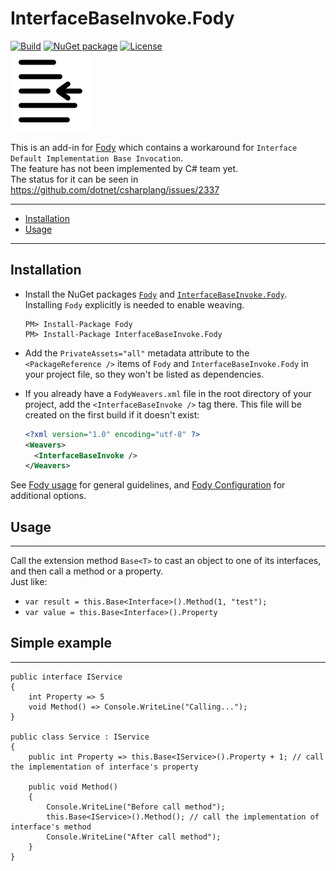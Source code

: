 # InterfaceBaseInvoke.Fody

[![Build](https://github.com/huoshan12345/InterfaceBaseInvoke.Fody/workflows/Build/badge.svg)](https://github.com/huoshan12345/InterfaceBaseInvoke.Fody/actions?query=workflow%3ABuild)
[![NuGet package](https://img.shields.io/nuget/v/InterfaceBaseInvoke.Fody.svg?logo=NuGet)](https://www.nuget.org/packages/InterfaceBaseInvoke.Fody)
[![License](https://img.shields.io/badge/license-MIT-blue.svg)](https://github.com/huoshan12345/InterfaceBaseInvoke.Fody/blob/master/LICENSE)  
![Icon](https://github.com/huoshan12345/InterfaceBaseInvoke.Fody/raw/master/icon.png)

This is an add-in for [Fody](https://github.com/Fody/Fody) which contains a workaround for `Interface Default Implementation Base Invocation`.  
The feature has not been implemented by C# team yet.  
The status for it can be seen in https://github.com/dotnet/csharplang/issues/2337 

---

 - [Installation](#installation)
 - [Usage](#usage)

---

## Installation

- Install the NuGet packages [`Fody`](https://www.nuget.org/packages/Fody) and [`InterfaceBaseInvoke.Fody`](https://www.nuget.org/packages/InterfaceBaseInvoke.Fody). Installing `Fody` explicitly is needed to enable weaving.

  ```
  PM> Install-Package Fody
  PM> Install-Package InterfaceBaseInvoke.Fody
  ```

- Add the `PrivateAssets="all"` metadata attribute to the `<PackageReference />` items of `Fody` and `InterfaceBaseInvoke.Fody` in your project file, so they won't be listed as dependencies.

- If you already have a `FodyWeavers.xml` file in the root directory of your project, add the `<InterfaceBaseInvoke />` tag there. This file will be created on the first build if it doesn't exist:

  ```XML
  <?xml version="1.0" encoding="utf-8" ?>
  <Weavers>
    <InterfaceBaseInvoke />
  </Weavers>
  ```

See [Fody usage](https://github.com/Fody/Home/blob/master/pages/usage.md) for general guidelines, and [Fody Configuration](https://github.com/Fody/Home/blob/master/pages/configuration.md) for additional options.

## Usage
---
Call the extension method `Base<T>` to cast an object to one of its interfaces, and then call a method or a property.  
Just like: 
- `var result = this.Base<Interface>().Method(1, "test");`
- `var value = this.Base<Interface>().Property`

## Simple example
---
```
public interface IService
{
    int Property => 5
    void Method() => Console.WriteLine("Calling...");
}

public class Service : IService
{
    public int Property => this.Base<IService>().Property + 1; // call the implementation of interface's property

    public void Method()
    {
        Console.WriteLine("Before call method");
        this.Base<IService>().Method(); // call the implementation of interface's method
        Console.WriteLine("After call method");
    }    
}
```

